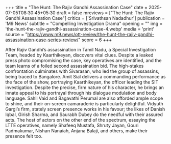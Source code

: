 +++
title = "The Hunt: The Rajiv Gandhi Assassination Case"
date = 2025-07-05T08:30:45+05:30
draft = false
mreviews = ["The Hunt: The Rajiv Gandhi Assassination Case"]
critics = ['Srivathsan Nadadhur']
publication = 'M9 News'
subtitle = "Compelling Investigation Drama"
opening = ""
img = 'the-hunt-the-rajiv-gandhi-assassination-case-4.webp'
media = 'print'
source = "https://www.m9.news/ott-review/the-hunt-the-rajiv-gandhi-assassination-case-series-review/"
score = 6
+++

After Rajiv Gandhi’s assassination in Tamil Nadu, a Special Investigation Team, headed by Kaarthikeyan, discovers vital clues. Despite a leaked press photo compromising the case, key operatives are identified, and the team learns of a foiled second assassination bid. The high-stakes confrontation culminates with Sivarasan, who led the group of assassins, being traced to Bangalore. Amit Sial delivers a commanding performance as the face of the show, portraying Kaarthikeyan, the officer leading the SIT investigation. Despite the precise, firm nature of his character, he brings an innate appeal to his portrayal through his dialogue modulation and body language. Sahil Vaid and Bagavathi Perumal are also afforded ample scope to shine, and their on-screen camaraderie is particularly delightful. Vidyuth Gargi’s firm, stately screen presence works in his favour; the likes of Danish Iqbal, Girish Sharma, and Saurabh Dubey do the needful with their assured acts. The host of actors on the other end of the spectrum, essaying the LTTE operatives, namely Shafeeq Mustafa, Shruty Jayan, Gouri Padmakumar, Nishan Nanaiah, Anjana Balaji, and others, make their presence felt too.

